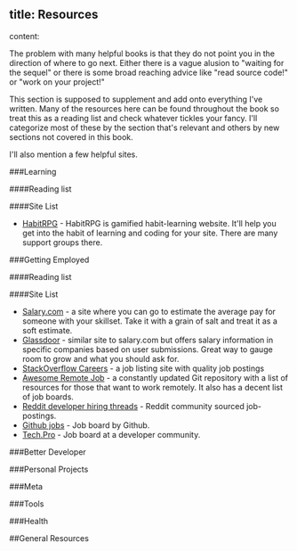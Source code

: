 title: Resources
----
content:

The problem with many helpful books is that they do not point you in the direction of where to go next. Either there is a vague alusion to "waiting for the sequel" or there is some broad reaching advice like "read source code!" or "work on your project!"

This section is supposed to supplement and add onto everything I've written. Many of the resources here can be found throughout the book so treat this as a reading list and check whatever tickles your fancy. I'll categorize most of these by the section that's relevant and others by new sections not covered in this book.

I'll also mention a few helpful sites.

###Learning

####Reading list

####Site List

- [HabitRPG](http://habitrpg.com) - HabitRPG is gamified habit-learning website. It'll help you get into the habit of learning and coding for your site. There are many support groups there.

###Getting Employed

####Reading list

####Site List

- [Salary.com](http://salary.com) - a site where you can go to estimate the average pay for someone with your skillset. Take it with a grain of salt and treat it as a soft estimate.
- [Glassdoor](http://glassdoor.com) - similar site to salary.com but offers salary information in specific companies based on user submissions. Great way to gauge room to grow and what you should ask for.
- [StackOverflow Careers](http://careers.stackoverflow.com/) - a job listing site with quality job postings
- [Awesome Remote Job](https://github.com/lukasz-madon/awesome-remote-job/) - a constantly updated Git repository with a list of resources for those that want to work remotely. It also has a decent list of job boards.
- [Reddit developer hiring threads](https://www.reddit.com/r/webdev/search?q=hiring+thread&restrict_sr=on&sort=relevance&t=all) - Reddit community sourced job-postings.
- [Github jobs](https://jobs.github.com/) - Job board by Github.
- [Tech.Pro](http://tech.pro/jobs) - Job board at a developer community.

###Better Developer

###Personal Projects

###Meta

###Tools

###Health

##General Resources
